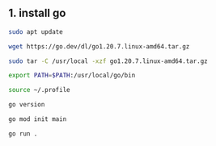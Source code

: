 ## 1. install go 
```bash
sudo apt update
```

```bash
wget https://go.dev/dl/go1.20.7.linux-amd64.tar.gz
```

```bash
sudo tar -C /usr/local -xzf go1.20.7.linux-amd64.tar.gz
```

```bash
export PATH=$PATH:/usr/local/go/bin
```

```bash
source ~/.profile 
```

```bash
go version
```

```bash
go mod init main
```

```bash
go run .
```

